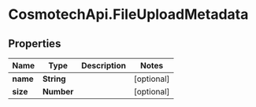 # CosmotechApi.FileUploadMetadata

## Properties

Name | Type | Description | Notes
------------ | ------------- | ------------- | -------------
**name** | **String** |  | [optional] 
**size** | **Number** |  | [optional] 


